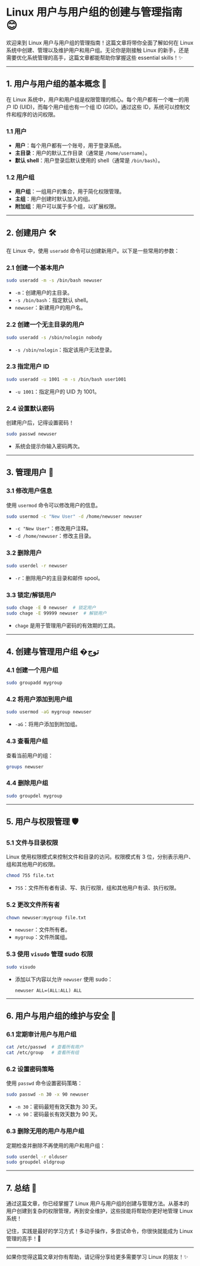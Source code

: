 

# Linux 用户与用户组的创建与管理指南 😊

欢迎来到 Linux 用户与用户组的管理指南！这篇文章将带你全面了解如何在 Linux 系统中创建、管理以及维护用户和用户组。无论你是刚接触 Linux 的新手，还是需要优化系统管理的高手，这篇文章都能帮助你掌握这些 essential skills！✨

---

## 1. 用户与用户组的基本概念 📘

在 Linux 系统中，用户和用户组是权限管理的核心。每个用户都有一个唯一的用户 ID (UID)，而每个用户组也有一个组 ID (GID)。通过这些 ID，系统可以控制文件和程序的访问权限。

### 1.1 用户
- **用户**：每个用户都有一个账号，用于登录系统。
- **主目录**：用户的默认工作目录（通常是 `/home/username`）。
- **默认 shell**：用户登录后默认使用的 shell（通常是 `/bin/bash`）。

### 1.2 用户组
- **用户组**：一组用户的集合，用于简化权限管理。
- **主组**：用户创建时默认加入的组。
- **附加组**：用户可以属于多个组，以扩展权限。

---

## 2. 创建用户 🛠️

在 Linux 中，使用 `useradd` 命令可以创建新用户。以下是一些常用的参数：

### 2.1 创建一个基本用户
```bash
sudo useradd -m -s /bin/bash newuser
```
- `-m`：创建用户的主目录。
- `-s /bin/bash`：指定默认 shell。
- `newuser`：新建用户的用户名。

### 2.2 创建一个无主目录的用户
```bash
sudo useradd -s /sbin/nologin nobody
```
- `-s /sbin/nologin`：指定该用户无法登录。

### 2.3 指定用户 ID
```bash
sudo useradd -u 1001 -m -s /bin/bash user1001
```
- `-u 1001`：指定用户的 UID 为 1001。

### 2.4 设置默认密码
创建用户后，记得设置密码！
```bash
sudo passwd newuser
```
- 系统会提示你输入密码两次。

---

## 3. 管理用户 🔄

### 3.1 修改用户信息
使用 `usermod` 命令可以修改用户的信息。
```bash
sudo usermod -c "New User" -d /home/newuser newuser
```
- `-c "New User"`：修改用户注释。
- `-d /home/newuser`：修改主目录。

### 3.2 删除用户
```bash
sudo userdel -r newuser
```
- `-r`：删除用户的主目录和邮件 spool。

### 3.3 锁定/解锁用户
```bash
sudo chage -E 0 newuser  # 锁定用户
sudo chage -E 99999 newuser  # 解锁用户
```
- `chage` 是用于管理用户密码的有效期的工具。

---

## 4. 创建与管理用户组 �توج

### 4.1 创建一个用户组
```bash
sudo groupadd mygroup
```

### 4.2 将用户添加到用户组
```bash
sudo usermod -aG mygroup newuser
```
- `-aG`：将用户添加到附加组。

### 4.3 查看用户组
查看当前用户的组：
```bash
groups newuser
```

### 4.4 删除用户组
```bash
sudo groupdel mygroup
```

---

## 5. 用户与权限管理 🛡️

### 5.1 文件与目录权限
Linux 使用权限模式来控制文件和目录的访问。权限模式有 3 位，分别表示用户、组和其他用户的权限。

```bash
chmod 755 file.txt
```
- `755`：文件所有者有读、写、执行权限，组和其他用户有读、执行权限。

### 5.2 更改文件所有者
```bash
chown newuser:mygroup file.txt
```
- `newuser`：文件所有者。
- `mygroup`：文件所属组。

### 5.3 使用 `visudo` 管理 sudo 权限
```bash
sudo visudo
```
- 添加以下内容以允许 `newuser` 使用 sudo：
  ```
  newuser ALL=(ALL:ALL) ALL
  ```

---

## 6. 用户与用户组的维护与安全 🚀

### 6.1 定期审计用户与用户组
```bash
cat /etc/passwd  # 查看所有用户
cat /etc/group   # 查看所有组
```

### 6.2 设置密码策略
使用 `passwd` 命令设置密码策略：
```bash
sudo passwd -n 30 -x 90 newuser
```
- `-n 30`：密码最短有效天数为 30 天。
- `-x 90`：密码最长有效天数为 90 天。

### 6.3 删除无用的用户与用户组
定期检查并删除不再使用的用户和用户组：
```bash
sudo userdel -r olduser
sudo groupdel oldgroup
```

---

## 7. 总结 🎉

通过这篇文章，你已经掌握了 Linux 用户与用户组的创建与管理方法。从基本的用户创建到复杂的权限管理，再到安全维护，这些技能将帮助你更好地管理 Linux 系统！

记住，实践是最好的学习方式！多动手操作，多尝试命令，你很快就能成为 Linux 管理的高手！💪

---

如果你觉得这篇文章对你有帮助，请记得分享给更多需要学习 Linux 的朋友！✨